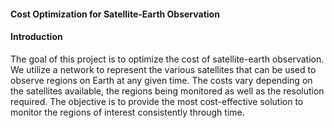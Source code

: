 #### Cost Optimization for Satellite-Earth Observation

#### Introduction

The goal of this project is to optimize the cost of satellite-earth observation. We utilize a network to represent the various satellites that can be used to observe regions on Earth at any given time. The costs vary depending on the satellites available, the regions being monitored as well as the resolution required. The objective is to provide the most cost-effective solution to monitor the regions of interest consistently through time.